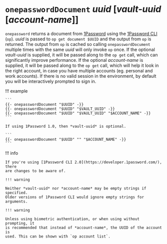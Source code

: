 # `onepasswordDocument` *uuid* [*vault-uuid* [*account-name*]]

`onepassword` returns a document from [1Password](https://1password.com/) using
the [1Password
CLI](https://support.1password.com/command-line-getting-started/) (`op`).
*uuid* is passed to `op get document $UUID` and the output from `op` is
returned. The output from `op` is cached so calling `onepasswordDocument`
multiple times with the same *uuid* will only invoke `op` once.  If the
optional *vault-uuid* is supplied, it will be passed along to the `op get`
call, which can significantly improve performance. If the optional
*account-name* is supplied, it will be passed along to the `op get` call, which
will help it look in the right account, in case you have multiple accounts (eg.
personal and work accounts). If there is no valid session in the environment,
by default you will be interactively prompted to sign in.

!!! example

    ```
    {{- onepasswordDocument "$UUID" -}}
    {{- onepasswordDocument "$UUID" "$VAULT_UUID" -}}
    {{- onepasswordDocument "$UUID" "$VAULT_UUID" "$ACCOUNT_NAME" -}}
    ```

    If using 1Password 1.0, then *vault-uuid* is optional.

    ```
    {{- onepasswordDocument "$UUID" "" "$ACCOUNT_NAME" -}}
    ```

!!! info

    If you're using [1Password CLI 2.0](https://developer.1password.com/), there
    are changes to be aware of.

    !!! warning

    Neither *vault-uuid* nor *account-name* may be empty strings if specified.
    Older versions of 1Password CLI would ignore empty strings for arguments.

    !!! warning

    Unless using biometric authentication, or when using without prompting, it
    is recommended that instead of *account-name*, the UUID of the account is
    used. This can be shown with `op account list`.

